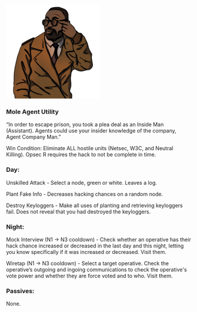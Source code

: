 ![agentcompanyman.png](Images/agentcompanyman.png)

### **Mole Agent Utility**

“In order to escape prison, you took a plea deal as an Inside Man (Assistant). Agents could use your insider knowledge of the company, Agent Company Man.”

Win Condition: Eliminate ALL hostile units (Netsec, W3C, and Neutral Killing). Opsec R requires the hack to not be complete in time.

### **Day:**

Unskilled Attack - Select a node, green or white. Leaves a log.

Plant Fake Info - Decreases hacking chances on a random node.

Destroy Keyloggers - Make all uses of planting and retrieving keyloggers fail. Does not reveal that you had destroyed the keyloggers.

### **Night:**

Mock Interview (N1 -> N3 cooldown) - Check whether an operative has their hack chance increased or decreased in the last day and this night, letting you know specifically if it was increased or decreased. Visit them.

Wiretap (N1 -> N3 cooldown) - Select a target operative. Check the operative’s outgoing and ingoing communications to check the operative's vote power and whether they are force voted and to who. Visit them.

### **Passives:**

None.